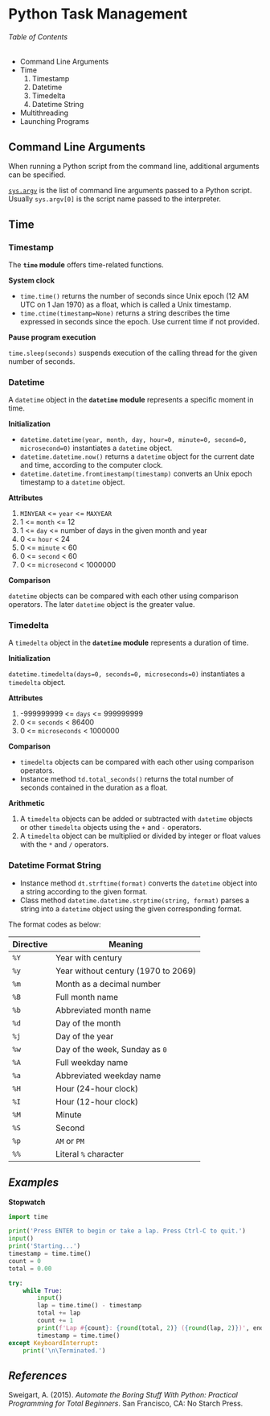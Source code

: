 # Python Task Management


###### _Table of Contents_

- Command Line Arguments
- Time
	1. Timestamp
	2. Datetime
	3. Timedelta
	4. Datetime String
- Multithreading
- Launching Programs


## Command Line Arguments

When running a Python script from the command line, additional arguments can be specified.

[`sys.argv`](https://docs.python.org/3/library/sys.html#sys.argv) is the list of command line arguments passed to a Python script.
Usually `sys.argv[0]` is the script name passed to the interpreter.


## Time

### Timestamp

The **`time` module** offers time-related functions.

**System clock**

- `time.time()` returns the number of seconds since Unix epoch (12 AM UTC on 1 Jan 1970) as a float, which is called a Unix timestamp.
- `time.ctime(timestamp=None)` returns a string describes the time expressed in seconds since the epoch. Use current time if not provided.

**Pause program execution**

`time.sleep(seconds)` suspends execution of the calling thread for the given number of seconds.


### Datetime

A `datetime` object in the **`datetime` module** represents a specific moment in time.

**Initialization**

- `datetime.datetime(year, month, day, hour=0, minute=0, second=0, microsecond=0)` instantiates a `datetime` object.
- `datetime.datetime.now()` returns a `datetime` object for the current date and time, according to the computer clock.
- `datetime.datetime.fromtimestamp(timestamp)` converts an Unix epoch timestamp to a `datetime` object.

**Attributes**

1. `MINYEAR` <= `year` <= `MAXYEAR`
2. 1 <= `month` <= 12
3. 1 <= `day` <= number of days in the given month and year
4. 0 <= `hour` < 24
5. 0 <= `minute` < 60
6. 0 <= `second` < 60
7. 0 <= `microsecond` < 1000000

**Comparison**

`datetime` objects can be compared with each other using comparison operators. The later `datetime` object is the greater value.

### Timedelta

A `timedelta` object in the **`datetime` module** represents a duration of time.

**Initialization**

`datetime.timedelta(days=0, seconds=0, microseconds=0)` instantiates a `timedelta` object.

**Attributes**

1. -999999999 <= `days` <= 999999999
2. 0 <= `seconds` < 86400
3. 0 <= `microseconds` < 1000000

**Comparison**

- `timedelta` objects can be compared with each other using comparison operators.
- Instance method `td.total_seconds()` returns the total number of seconds contained in the duration as a float.

**Arithmetic**

1. A `timedelta` objects can be added or subtracted with `datetime` objects or other `timedelta` objects using the `+` and `-` operators.
2. A `timedelta` object can be multiplied or divided by integer or float values with the `*` and `/` operators.

### Datetime Format String

- Instance method `dt.strftime(format)` converts the `datetime` object into a string according to the given format.
- Class method `datetime.datetime.strptime(string, format)` parses a string into a `datetime` object using the given corresponding format.

The format codes as below:

| Directive | Meaning |
|-----------|---------|
| `%Y`      | Year with century
| `%y`      | Year without century (1970 to 2069)
| `%m`      | Month as a decimal number
| `%B`      | Full month name
| `%b`      | Abbreviated month name
| `%d`      | Day of the month
| `%j`      | Day of the year
| `%w`      | Day of the week, Sunday as `0`
| `%A`      | Full weekday name
| `%a`      | Abbreviated weekday name
| `%H`      | Hour (24-hour clock)
| `%I`      | Hour (12-hour clock)
| `%M`      | Minute
| `%S`      | Second
| `%p`      | `AM` or `PM`
| `%%`      | Literal `%` character


## *Examples*

**Stopwatch**

```python
import time

print('Press ENTER to begin or take a lap. Press Ctrl-C to quit.')
input()
print('Starting...')
timestamp = time.time()
count = 0
total = 0.00

try:
    while True:
        input()
        lap = time.time() - timestamp
        total += lap
        count += 1
        print(f'Lap #{count}: {round(total, 2)} ({round(lap, 2)})', end='')
        timestamp = time.time()
except KeyboardInterrupt:
    print('\n\Terminated.')
```


## *References*
Sweigart, A. (2015). _Automate the Boring Stuff With Python: Practical Programming for Total Beginners_. San Francisco, CA: No Starch Press.

